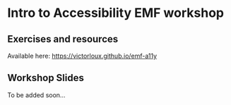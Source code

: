 # Intro to Accessibility EMF workshop

## Exercises and resources

Available here: https://victorloux.github.io/emf-a11y

## Workshop Slides

To be added soon…
